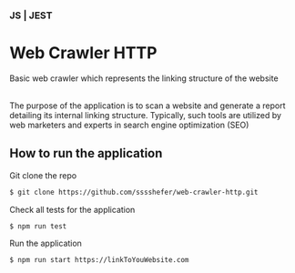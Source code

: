 ### JS | JEST
# Web Crawler HTTP


Basic web crawler which represents the linking structure of the website </br></br>

The purpose of the application is to scan a website and generate a report detailing its internal linking structure.
Typically, such tools are utilized by web marketers and experts in search engine optimization (SEO)

## How to run the application

Git clone the repo 
```bash
$ git clone https://github.com/sssshefer/web-crawler-http.git
```

Check all tests for the application
```bash
$ npm run test
```

Run the application 
```bash
$ npm run start https://linkToYouWebsite.com
```
